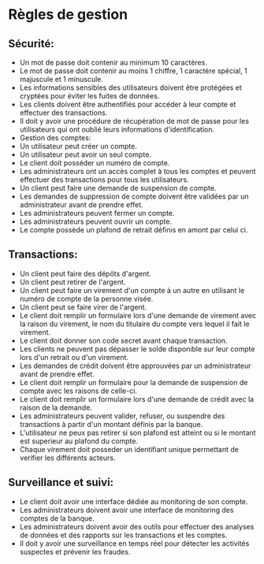 # Règles de gestion

## Sécurité:
- Un mot de passe doit contenir au minimum 10 caractères.
- Le mot de passe doit contenir au moins 1 chiffre, 1 caractère spécial, 1 majuscule et 1 minuscule.
- Les informations sensibles des utilisateurs doivent être protégées et cryptées pour éviter les fuites de données.
- Les clients doivent être authentifiés pour accéder à leur compte et effectuer des transactions.
- Il doit y avoir une procédure de récupération de mot de passe pour les utilisateurs qui ont oublié leurs informations d'identification.
- Gestion des comptes:
- Un utilisateur peut créer un compte.
- Un utilisateur peut avoir un seul compte.
- Le client doit posséder un numéro de compte.
- Les administrateurs ont un accès complet à tous les comptes et peuvent effectuer des transactions pour tous les utilisateurs.
- Un client peut faire une demande de suspension de compte.
- Les demandes de suppression de compte doivent être validées par un administrateur avant de prendre effet.
- Les administrateurs peuvent fermer un compte.
- Les administrateurs peuvent ouvrir un compte.
- Le compte possède un plafond de retrait définis en amont par celui ci.

## Transactions:

- Un client peut faire des dépôts d'argent.
- Un client peut retirer de l'argent.
- Un client peut faire un virement d'un compte à un autre en utilisant le numéro de compte de la personne visée.
- Un client peut se faire virer de l'argent.
- Le client doit remplir un formulaire lors d'une demande de virement avec la raison du virement, le nom du titulaire du compte vers lequel il fait le virement.
- Le client doit donner son code secret avant chaque transaction.
- Les clients ne peuvent pas dépasser le solde disponible sur leur compte lors d'un retrait ou d'un virement.
- Les demandes de crédit doivent être approuvées par un administrateur avant de prendre effet.
- Le client doit remplir un formulaire pour la demande de suspension de compte avec les raisons de celle-ci.
- Le client doit remplir un formulaire lors d'une demande de crédit avec la raison de la demande.
- Les administrateurs peuvent valider, refuser, ou suspendre des transactions à partir d'un montant définis par la banque.
- L'utilisateur ne peux pas retirer si son plafond est atteint ou si le montant est superieur au plafond du compte.
- Chaque virement doit posseder un identifiant unique permettant de verifier les différents acteurs.

## Surveillance et suivi:

- Le client doit avoir une interface dédiée au monitoring de son compte.
- Les administrateurs doivent avoir une interface de monitoring des comptes de la banque.
- Les administrateurs doivent avoir des outils pour effectuer des analyses de données et des rapports sur les transactions et les comptes.
- Il doit y avoir une surveillance en temps réel pour détecter les activités suspectes et prévenir les fraudes.